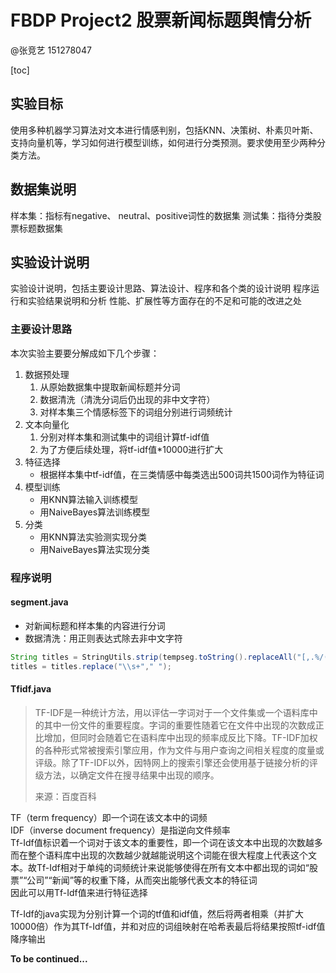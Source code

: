 # FBDP Project2 股票新闻标题舆情分析
@张竞艺 151278047 

[toc]

## 实验目标
使用多种机器学习算法对文本进行情感判别，包括KNN、决策树、朴素贝叶斯、支持向量机等，学习如何进行模型训练，如何进行分类预测。要求使用至少两种分类方法。

## 数据集说明
样本集：指标有negative、 neutral、positive词性的数据集
测试集：指待分类股票标题数据集

## 实验设计说明
实验设计说明，包括主要设计思路、算法设计、程序和各个类的设计说明
程序运行和实验结果说明和分析
性能、扩展性等方面存在的不足和可能的改进之处

### 主要设计思路
本次实验主要要分解成如下几个步骤：

1. 数据预处理
    1. 从原始数据集中提取新闻标题并分词
    2. 数据清洗（清洗分词后仍出现的非中文字符）
    3. 对样本集三个情感标签下的词组分别进行词频统计
2. 文本向量化
    1. 分别对样本集和测试集中的词组计算tf-idf值
    2. 为了方便后续处理，将tf-idf值*10000进行扩大
3. 特征选择
    - 根据样本集中tf-idf值，在三类情感中每类选出500词共1500词作为特征词
4. 模型训练
    - 用KNN算法输入训练模型
    - 用NaiveBayes算法训练模型 
5. 分类
    - 用KNN算法实验测实现分类
    - 用NaiveBayes算法实现分类

### 程序说明
#### segment.java

- 对新闻标题和样本集的内容进行分词
- 数据清洗：用正则表达式除去非中文字符

```java
String titles = StringUtils.strip(tempseg.toString().replaceAll("[,.%/(A-Za-z0-9)]",""),"[]");
titles = titles.replace("\\s+"," ");
```

#### Tfidf.java

> TF-IDF是一种统计方法，用以评估一字词对于一个文件集或一个语料库中的其中一份文件的重要程度。字词的重要性随着它在文件中出现的次数成正比增加，但同时会随着它在语料库中出现的频率成反比下降。TF-IDF加权的各种形式常被搜索引擎应用，作为文件与用户查询之间相关程度的度量或评级。除了TF-IDF以外，因特网上的搜索引擎还会使用基于链接分析的评级方法，以确定文件在搜寻结果中出现的顺序。
> 
> 来源：百度百科

TF（term frequency）即一个词在该文本中的词频  
IDF（inverse document frequency）是指逆向文件频率  
Tf-Idf值标识着一个词对于该文本的重要性，即一个词在该文本中出现的次数越多而在整个语料库中出现的次数越少就越能说明这个词能在很大程度上代表这个文本。故Tf-Idf相对于单纯的词频统计来说能够使得在所有文本中都出现的词如“股票”“公司”“新闻”等的权重下降，从而突出能够代表文本的特征词  
因此可以用Tf-Idf值来进行特征选择

Tf-Idf的java实现为分别计算一个词的tf值和idf值，然后将两者相乘（并扩大10000倍）作为其Tf-Idf值，并和对应的词组映射在哈希表最后将结果按照tf-idf值降序输出


******To be continued...******

　　
 

